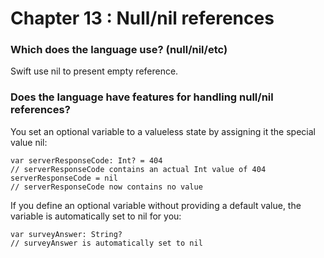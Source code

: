 # Chapter 13 : Null/nil references

 ### Which does the language use? (null/nil/etc)
 Swift use nil to present empty reference.
 ### Does the language have features for handling null/nil references?
You set an optional variable to a valueless state by assigning it the special value nil:
```
var serverResponseCode: Int? = 404
// serverResponseCode contains an actual Int value of 404
serverResponseCode = nil
// serverResponseCode now contains no value
```
If you define an optional variable without providing a default value, the variable is automatically set to nil for you:
```
var surveyAnswer: String?
// surveyAnswer is automatically set to nil
```
